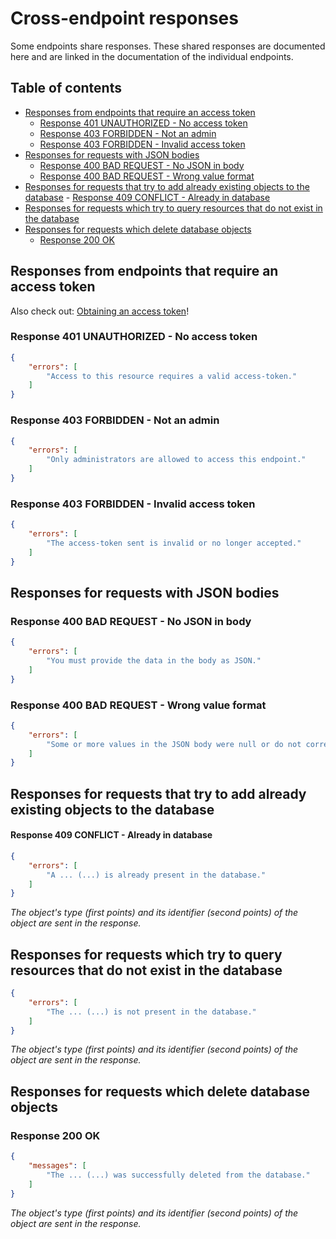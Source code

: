 # Cross-endpoint responses <!-- omit in toc -->

Some endpoints share responses. These shared responses are documented here and are linked in the documentation of the individual endpoints.

## Table of contents <!-- omit in toc -->
- [Responses from endpoints that require an access token](#responses-from-endpoints-that-require-an-access-token)
	- [Response 401 UNAUTHORIZED - No access token](#response-401-unauthorized---no-access-token)
	- [Response 403 FORBIDDEN - Not an admin](#response-403-forbidden---not-an-admin)
	- [Response 403 FORBIDDEN - Invalid access token](#response-403-forbidden---invalid-access-token)
- [Responses for requests with JSON bodies](#responses-for-requests-with-json-bodies)
	- [Response 400 BAD REQUEST - No JSON in body](#response-400-bad-request---no-json-in-body)
	- [Response 400 BAD REQUEST - Wrong value format](#response-400-bad-request---wrong-value-format)
- [Responses for requests that try to add already existing objects to the database](#responses-for-requests-that-try-to-add-already-existing-objects-to-the-database)
		- [Response 409 CONFLICT - Already in database](#response-409-conflict---already-in-database)
- [Responses for requests which try to query resources that do not exist in the database](#responses-for-requests-which-try-to-query-resources-that-do-not-exist-in-the-database)
- [Responses for requests which delete database objects](#responses-for-requests-which-delete-database-objects)
	- [Response 200 OK](#response-200-ok)

## Responses from endpoints that require an access token

Also check out: [Obtaining an access token](users_and_authentication.md#obtaining-an-access-token)!


### Response 401 UNAUTHORIZED - No access token
```JSON
{
    "errors": [
        "Access to this resource requires a valid access-token."
    ]
}
```

### Response 403 FORBIDDEN - Not an admin
```JSON
{
    "errors": [
        "Only administrators are allowed to access this endpoint."
    ]
}
```

### Response 403 FORBIDDEN - Invalid access token
```JSON
{
    "errors": [
        "The access-token sent is invalid or no longer accepted."
    ]
}
```

## Responses for requests with JSON bodies

### Response 400 BAD REQUEST - No JSON in body
```JSON
{
    "errors": [
        "You must provide the data in the body as JSON."
    ]
}
```

### Response 400 BAD REQUEST - Wrong value format
```JSON
{
    "errors": [
        "Some or more values ​​in the JSON body were null or do not correspond to the required column type in the database."
    ]
}
```

## Responses for requests that try to add already existing objects to the database

#### Response 409 CONFLICT - Already in database
```JSON
{
    "errors": [
        "A ... (...) is already present in the database."
    ]
}
```

*The object's type (first points) and its identifier (second points) of the object are sent in the response.*

## Responses for requests which try to query resources that do not exist in the database
```JSON
{
    "errors": [
        "The ... (...) is not present in the database."
    ]
}
```

*The object's type (first points) and its identifier (second points) of the object are sent in the response.*

## Responses for requests which delete database objects

### Response 200 OK
```JSON
{
    "messages": [
        "The ... (...) was successfully deleted from the database."
    ]
}
```

*The object's type (first points) and its identifier (second points) of the object are sent in the response.*